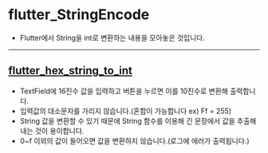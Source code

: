 # flutter_StringEncode

- Flutter에서 String을 int로 변환하는 내용을 모아놓은 것입니다.

-----------------------

## [flutter_hex_string_to_int](https://github.com/OOGEE/Flutter/tree/master/flutter_StringEncode/flutter_hex_string_to_int)

- TextField에 16진수 값을 입력하고 버튼을 누르면 이를 10진수로 변환해 출력합니다.
- 입력값의 대소문자를 가리지 않습니다.(혼합이 가능합니다 ex) Ff = 255)
- String 값을 변환할 수 있기 때문에 String 함수를 이용해 긴 문장에서 값을 추출해 내는 것이 용이합니다.
- 0~f 이외의 값이 들어오면 값을 변환하지 않습니다.(로그에 에러가 출력됩니다.)